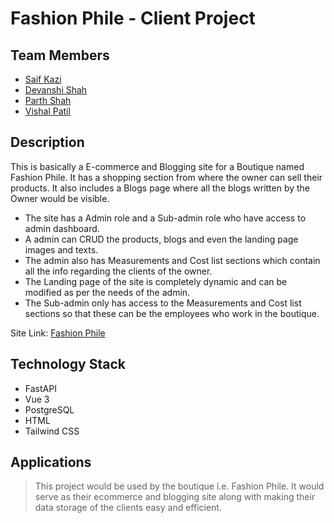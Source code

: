 # Fashion Phile - Client Project

## Team Members
- [Saif Kazi](https://github.com/Saif807380)
- [Devanshi Shah](https://github.com/Devanshi1500)
- [Parth Shah](https://github.com/Parth576)
- [Vishal Patil](https://github.com/SpecTEviL)


## Description

This is basically a E-commerce and Blogging site for a Boutique named Fashion Phile. It has a shopping section from where the owner can sell their products. It also includes a Blogs page where all the blogs written by the Owner would be visible.

- The site has a Admin role and a Sub-admin role who have access to admin dashboard. 
- A admin can CRUD the products, blogs and even the landing page images and texts.
- The admin also has Measurements and Cost list sections which contain all the info regarding the clients of the owner.
- The Landing page of the site is completely dynamic and can be modified as per the needs of the admin.
- The Sub-admin only has access to the Measurements and Cost list sections so that these can be the employees who work in the boutique.


Site Link: [Fashion Phile](https://client-boutique.netlify.app)


## Technology Stack
- FastAPI
- Vue 3
- PostgreSQL
- HTML
- Tailwind CSS

## Applications
> This project would be used by the boutique i.e. Fashion Phile. It would serve as their ecommerce and blogging site along with making their data storage of the clients easy and efficient.
